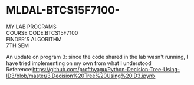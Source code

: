 # MLDAL-BTCS15F7100-
MY LAB PROGRAMS </br>
COURSE CODE:BTCS15F7100</br>
FINDER'S ALGORITHM</br>
7TH SEM<br/>

An update on program 3: since the code shared in the lab wasn't running, I have tried implementing on my own from what I understood<br/>
Reference:https://github.com/profthyagu/Python-Decision-Tree-Using-ID3/blob/master/3.Decision%20Tree%20Using%20ID3.ipynb<br/>

